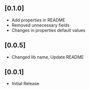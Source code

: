 ## [0.1.0]

- Add properties in README
- Removed unnecessary fields
- Changes in properties default values

## [0.0.5]

- Changed lib name, Update README

## [0.0.1]

- Initial Release
